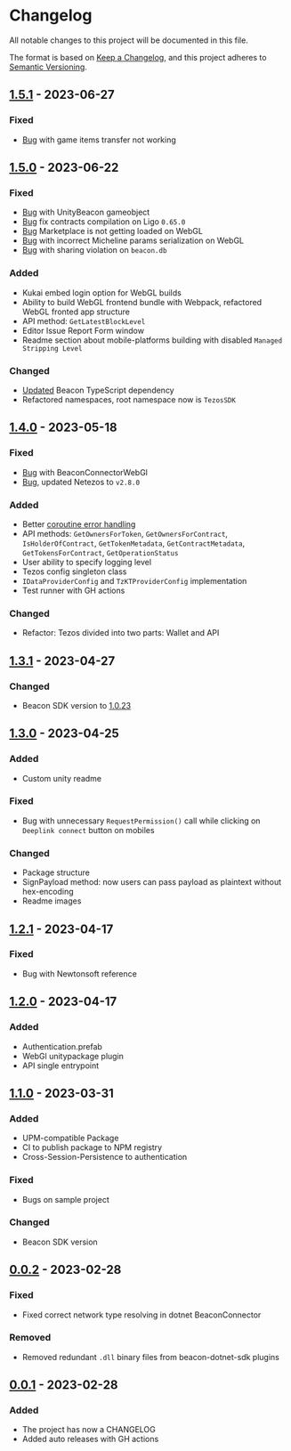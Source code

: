 # Changelog
All notable changes to this project will be documented in this file.

The format is based on [Keep a Changelog](https://keepachangelog.com/en/1.0.0/),
and this project adheres to [Semantic Versioning](https://semver.org/spec/v2.0.0.html).


## [1.5.1] - 2023-06-27
### Fixed
- [Bug](https://github.com/trilitech/tezos-unity-sdk/issues/99) with game items transfer not working


## [1.5.0] - 2023-06-22
### Fixed
- [Bug](https://github.com/trilitech/tezos-unity-sdk/issues/68) with UnityBeacon gameobject
- [Bug](https://github.com/trilitech/tezos-unity-sdk/issues/61) fix contracts compilation on Ligo `0.65.0`
- [Bug](https://github.com/trilitech/tezos-unity-sdk/issues/88) Marketplace is not getting loaded on WebGL
- [Bug](https://github.com/trilitech/tezos-unity-sdk/issues/89) with incorrect Micheline params serialization on WebGL
- [Bug](https://github.com/trilitech/tezos-unity-sdk/issues/47) with sharing violation on `beacon.db`

### Added
- Kukai embed login option for WebGL builds
- Ability to build WebGL frontend bundle with Webpack, refactored WebGL fronted app structure
- API method: `GetLatestBlockLevel`
- Editor Issue Report Form window
- Readme section about mobile-platforms building with disabled `Managed Stripping Level`

### Changed
- [Updated](https://github.com/trilitech/tezos-unity-sdk/issues/70) Beacon TypeScript dependency
- Refactored namespaces, root namespace now is `TezosSDK`


## [1.4.0] - 2023-05-18
### Fixed
- [Bug](https://github.com/trilitech/tezos-unity-sdk/issues/57) with BeaconConnectorWebGl
- [Bug](https://github.com/trilitech/tezos-unity-sdk/issues/63), updated Netezos to `v2.8.0`

### Added
- Better [coroutine error handling](https://github.com/trilitech/tezos-unity-sdk/issues/39)
- API methods: `GetOwnersForToken`, `GetOwnersForContract`, `IsHolderOfContract`, `GetTokenMetadata`, `GetContractMetadata`, `GetTokensForContract`, `GetOperationStatus`
- User ability to specify logging level
- Tezos config singleton class
- `IDataProviderConfig` and `TzKTProviderConfig` implementation
- Test runner with GH actions

### Changed
- Refactor: Tezos divided into two parts: Wallet and API


## [1.3.1] - 2023-04-27
### Changed
- Beacon SDK version to [1.0.23](https://github.com/baking-bad/beacon-dotnet-sdk/releases/tag/v1.0.23)


## [1.3.0] - 2023-04-25
### Added
- Custom unity readme

### Fixed
- Bug with unnecessary `RequestPermission()` call while clicking on `Deeplink connect` button on mobiles

### Changed
- Package structure
- SignPayload method: now users can pass payload as plaintext without hex-encoding
- Readme images


## [1.2.1] - 2023-04-17
### Fixed
- Bug with Newtonsoft reference


## [1.2.0] - 2023-04-17
### Added
- Authentication.prefab
- WebGl unitypackage plugin
- API single entrypoint


## [1.1.0] - 2023-03-31
### Added
- UPM-compatible Package
- CI to publish package to NPM registry
- Cross-Session-Persistence to authentication

### Fixed
- Bugs on sample project

### Changed
- Beacon SDK version


## [0.0.2] - 2023-02-28
### Fixed
- Fixed correct network type resolving in dotnet BeaconConnector

### Removed
- Removed redundant `.dll` binary files from beacon-dotnet-sdk plugins


## [0.0.1] - 2023-02-28
### Added
- The project has now a CHANGELOG
- Added auto releases with GH actions


[unreleased]: https://github.com/trilitech/tezos-unity-sdk/compare/1.5.1...HEAD
[1.5.1]: https://github.com/trilitech/tezos-unity-sdk/releases/tag/1.5.1
[1.5.0]: https://github.com/trilitech/tezos-unity-sdk/releases/tag/1.5.0
[1.4.0]: https://github.com/trilitech/tezos-unity-sdk/releases/tag/1.4.0
[1.3.1]: https://github.com/trilitech/tezos-unity-sdk/releases/tag/1.3.1
[1.3.0]: https://github.com/trilitech/tezos-unity-sdk/releases/tag/1.3.0
[1.2.1]: https://github.com/trilitech/tezos-unity-sdk/releases/tag/1.2.1
[1.2.0]: https://github.com/trilitech/tezos-unity-sdk/releases/tag/1.2.0
[1.1.0]: https://github.com/trilitech/tezos-unity-sdk/releases/tag/1.1.0
[0.0.2]: https://github.com/trilitech/tezos-unity-sdk/releases/tag/0.0.2
[0.0.1]: https://github.com/trilitech/tezos-unity-sdk/releases/tag/0.0.1
